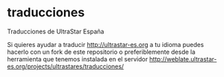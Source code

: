 traducciones
============

Traducciones de UltraStar España

Si quieres ayudar a traducir http://ultrastar-es.org a tu idioma puedes hacerlo con un fork de este repositorio o preferiblemente desde la herramienta que tenemos instalada en el servidor http://weblate.ultrastar-es.org/projects/ultrastares/traducciones/
